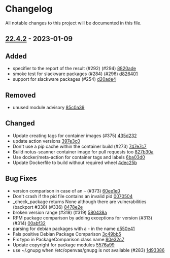 # Changelog

All notable changes to this project will be documented in this file.

## [22.4.2] - 2023-01-09

## Added
* specifier to the report of the result (#292) (#294) [8820ade](https://github.com/greenbone/notus-scanner/commit/8820ade)
* smoke test for slackware packages (#284) (#296) [d826401](https://github.com/greenbone/notus-scanner/commit/d826401)
* support for slackware packages (#254) [d20ade4](https://github.com/greenbone/notus-scanner/commit/d20ade4)

## Removed
* unused module advisory [85c0a39](https://github.com/greenbone/notus-scanner/commit/85c0a39)

## Changed
* Update creating tags for container images (#375) [435d232](https://github.com/greenbone/notus-scanner/commit/435d232)
* update action versions [397e3c0](https://github.com/greenbone/notus-scanner/commit/397e3c0)
* Don't use a pip cache within the container build (#273) [747e7c7](https://github.com/greenbone/notus-scanner/commit/747e7c7)
* Build notus-scanner container image for pull requests too [827b30a](https://github.com/greenbone/notus-scanner/commit/827b30a)
* Use docker/meta-action for container tags and labels [6ba03d0](https://github.com/greenbone/notus-scanner/commit/6ba03d0)
* Update Dockerfile to build without required wheel [4dec25b](https://github.com/greenbone/notus-scanner/commit/4dec25b)

## Bug Fixes
* version comparison in case of an `~` (#373) [60ee1e0](https://github.com/greenbone/notus-scanner/commit/60ee1e0)
* Don't crash if the pid file contains an invalid pid [0070504](https://github.com/greenbone/notus-scanner/commit/0070504)
* _check_package returns None although there are vulnerabilities (backport #330) (#336) [8478e2e](https://github.com/greenbone/notus-scanner/commit/8478e2e)
* broken version range (#318) (#319) [580438a](https://github.com/greenbone/notus-scanner/commit/580438a)
* RPM package comparison by adding exceptions for version (#313) (#314) [00abf32](https://github.com/greenbone/notus-scanner/commit/00abf32)
* parsing for debian packages with a - in the name [d550e41](https://github.com/greenbone/notus-scanner/commit/d550e41)
* Fals positive Debian Package Comparison [3c49bb5](https://github.com/greenbone/notus-scanner/commit/3c49bb5)
* Fix typo in PackageComparison class name [80e32c7](https://github.com/greenbone/notus-scanner/commit/80e32c7)
* Update copyright for package modules [5576a99](https://github.com/greenbone/notus-scanner/commit/5576a99)
* use ~/.gnupg when /etc/openvas/gnupg is not available (#283) [1d93386](https://github.com/greenbone/notus-scanner/commit/1d93386)

[22.4.2]: https://github.com/greenbone/notus-scanner/compare/v22.4.1...22.4.2